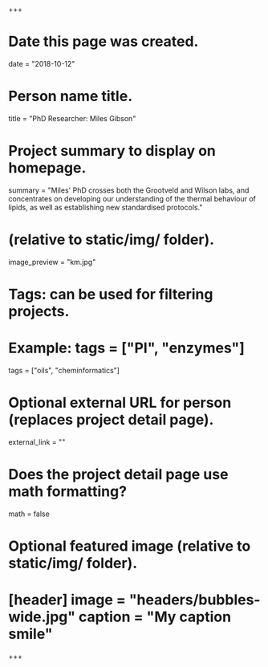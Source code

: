 +++
# Date this page was created.
date = "2018-10-12"
# Person name title.
title = "PhD Researcher: Miles Gibson"
# Project summary to display on homepage.
summary = "Miles' PhD crosses both the Grootveld and Wilson labs, and concentrates on developing our understanding of the thermal behaviour of lipids, as well as establishing new standardised protocols." 
# (relative to static/img/ folder).
image_preview = "km.jpg"
# Tags: can be used for filtering projects.
# Example: tags = ["PI", "enzymes"]
tags = ["oils", "cheminformatics"]
# Optional external URL for person (replaces project detail page).
external_link = ""
# Does the project detail page use math formatting?
math = false
# Optional featured image (relative to static/img/ folder).
# [header] image = "headers/bubbles-wide.jpg" caption = "My caption smile"
+++
